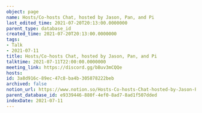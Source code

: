 ```yaml
---
object: page
name: Hosts/Co-hosts Chat, hosted by Jason, Pan, and Pi
last_edited_time: 2021-07-20T20:13:00.0000000
parent_type: database_id
created_time: 2021-07-20T20:13:00.0000000
tags:
- Talk
- 2021-07-11
title: Hosts/Co-hosts Chat, hosted by Jason, Pan, and Pi
talktime: 2021-07-11T22:00:00.0000000
meeting_link: https://discord.gg/bBuv3mCQQe
hosts: 
id: 3a8d916c-89ec-47c8-ba4b-305878222beb
archived: false
notion_url: https://www.notion.so/Hosts-Co-hosts-Chat-hosted-by-Jason-Pan-and-Pi-3a8d916c89ec47c8ba4b305878222beb
parent_database_id: e9339446-880f-4ef0-8ad7-8ad1f507dded
indexDate: 2021-07-11
---
```





